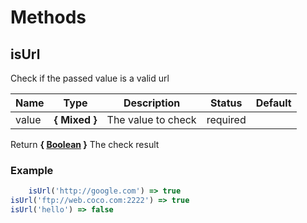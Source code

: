 # Methods


## isUrl

Check if the passed value is a valid url



Name  |  Type  |  Description  |  Status  |  Default
------------  |  ------------  |  ------------  |  ------------  |  ------------
value  |  **{ Mixed }**  |  The value to check  |  required  |

Return **{ [Boolean](https://developer.mozilla.org/fr/docs/Web/JavaScript/Reference/Objets_globaux/Boolean) }** The check result

### Example
```js
	isUrl('http://google.com') => true
isUrl('ftp://web.coco.com:2222') => true
isUrl('hello') => false
```